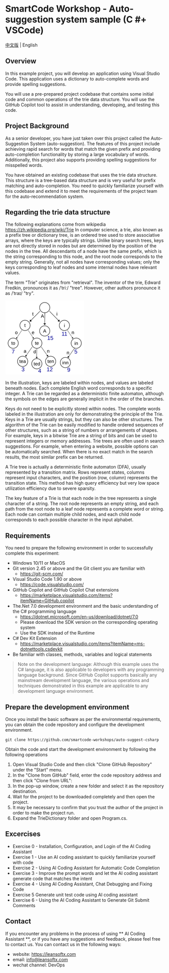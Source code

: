 # SmartCode Workshop - Auto-suggestion system sample (C #+ VSCode)

[中文版](./README.md) | English

## Overview
In this example project, you will develop an application using Visual Studio Code. This application uses a dictionary to auto-complete words and provide spelling suggestions. 

You will use a pre-prepared project codebase that contains some initial code and common operations of the trie data structure. You will use the GitHub Copilot tool to assist in understanding, developing, and testing this code. 

## Project Background 
As a senior developer, you have just taken over this project called the Auto-Suggestion System (auto-suggestion). The features of this project include achieving rapid search for words that match the given prefix and providing auto-completion functionality by storing a large vocabulary of words. Additionally, this project also supports providing spelling suggestions for misspelled words.  

You have obtained an existing codebase that uses the trie data structure. This structure is a tree-based data structure and is very useful for prefix matching and auto-completion. You need to quickly familiarize yourself with this codebase and extend it to meet the requirements of the project team for the auto-recommendation system. 

## Regarding the trie data structure 
The following explanations come from wikipedia  https://zh.wikipedia.org/wiki/Trie
In computer science, a trie, also known as a prefix tree or dictionary tree, is an ordered tree used to store associative arrays, where the keys are typically strings. Unlike binary search trees, keys are not directly stored in nodes but are determined by the position of the nodes in the tree. All descendants of a node have the same prefix, which is the string corresponding to this node, and the root node corresponds to the empty string. Generally, not all nodes have corresponding values; only the keys corresponding to leaf nodes and some internal nodes have relevant values.  

The term "Trie" originates from "retrieval". The inventor of the trie, Edward Fredkin, pronounces it as /ˈtriː/ "tree". However, other authors pronounce it as /ˈtraɪ/ "try". 

![](trie.png)

In the illustration, keys are labeled within nodes, and values are labeled beneath nodes. Each complete English word corresponds to a specific integer. A Trie can be regarded as a deterministic finite automaton, although the symbols on the edges are generally implicit in the order of the branches. 

Keys do not need to be explicitly stored within nodes. The complete words labeled in the illustration are only for demonstrating the principle of the Trie. 
Keys in a Trie are usually strings, but they can also be other structures. The algorithm of the Trie can be easily modified to handle ordered sequences of other structures, such as a string of numbers or arrangements of shapes. For example, keys in a bitwise Trie are a string of bits and can be used to represent integers or memory addresses. Trie trees are often used in search suggestions. For example, when entering a website, possible options can be automatically searched. When there is no exact match in the search results, the most similar prefix can be returned. 

A Trie tree is actually a deterministic finite automaton (DFA), usually represented by a transition matrix. Rows represent states, columns represent input characters, and the position (row, column) represents the transition state. This method has high query efficiency but very low space utilization efficiency due to severe sparsity. 

The key feature of a Trie is that each node in the tree represents a single character of a string. The root node represents an empty string, and each path from the root node to a leaf node represents a complete word or string. Each node can contain multiple child nodes, and each child node corresponds to each possible character in the input alphabet. 

## Requirements 

You need to prepare the following environment in order to successfully complete this experiment: 
- Windows 10/11 or MacOS
- Git version 2.45 or above and the Git client you are familiar with 
  - https://git-scm.com/
- Visual Studio Code 1.90 or above
  - https://code.visualstudio.com/
- GitHub Copilot and GitHub Copilot Chat extensions
  - https://marketplace.visualstudio.com/items?itemName=GitHub.copilot
- The.Net 7.0 development environment and the basic understanding of the C# programming language 
  - https://dotnet.microsoft.com/en-us/download/dotnet/7.0
  - Please download the SDK version on the corresponding operating system 
  - Use the SDK instead of the Runtime 
- C# Dev Kit Extension
  - https://marketplace.visualstudio.com/items?itemName=ms-dotnettools.csdevkit
- Be familiar with classes, methods, variables and logical statements 

> Note on the development language: Although this example uses the C# language, it is also applicable to developers with any programming language background. Since GitHub Copilot supports basically any mainstream development language, the various operations and techniques demonstrated in this example are applicable to any development language environment. 

## Prepare the development environment 

Once you install the basic software as per the environmental requirements, you can obtain the code repository and configure the development environment. 

```shell
git clone https://github.com/smartcode-workshops/auto-suggest-csharp
```

Obtain the code and start the development environment by following the following operations 
1. Open Visual Studio Code and then click "Clone GitHub Repository" under the "Start" menu. 
2. In the "Clone from GitHub" field, enter the code repository address and then click "Clone from URL": 
3. In the pop-up window, create a new folder and select it as the repository destination. 
4. Wait for the project to be downloaded completely and then open the project. 
5. It may be necessary to confirm that you trust the author of the project in order to make the project run. 
6. Expand the TrieDictionary folder and open Program.cs. 

## Excercises

- Exercise 0 - Installation, Configuration, and Login of the AI Coding Assistant
- Exercise 1 - Use an AI coding assistant to quickly familiarize yourself with code
- Exercise 2 - Using AI Coding Assistant for Automatic Code Completion
- Exercise 3 - Improve the prompt words and let the AI coding assistant generate code that matches the intent
- Exercise 4 - Using AI Coding Assistant, Chat Debugging and Fixing Code
- Exercise 5 Generate unit test code using AI coding assistant
- Exercise 6 - Using the AI Coding Assistant to Generate Git Submit Comments

## Contact

If you encounter any problems in the process of using ** AI Coding Assistant **, or if you have any suggestions and feedback, please feel free to contact us. You can contact us in the following ways:

- website: https://leansoftx.com
- email: info@leansoftx.com
- wechat channel: DevOps
